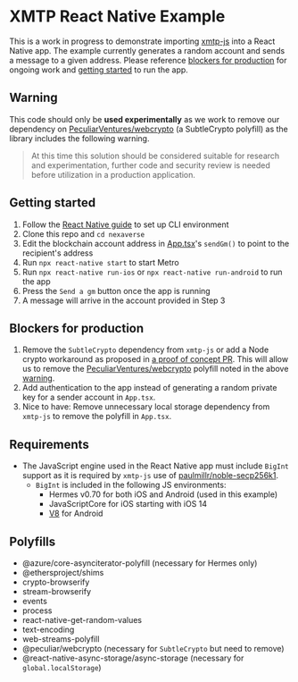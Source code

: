 # XMTP React Native Example

This is a work in progress to demonstrate importing [xmtp-js](https://github.com/xmtp/xmtp-js) into a React Native app. The example currently generates a random account and sends a message to a given address. Please reference [blockers for production](#blockers-for-production) for ongoing work and [getting started](#getting-started) to run the app.

## Warning
This code should only be **used experimentally** as we work to remove our dependency on [PeculiarVentures/webcrypto](https://github.com/PeculiarVentures/webcrypto) (a SubtleCrypto polyfill) as the library includes the following warning.
>At this time this solution should be considered suitable for research and experimentation, further code and security review is needed before utilization in a production application.

## Getting started

1. Follow the [React Native guide](https://reactnative.dev/docs/environment-setup) to set up CLI environment
1. Clone this repo and `cd nexaverse`
1. Edit the blockchain account address in [App.tsx](https://github.com/xmtp/example-chat-react-native/blob/main/App.tsx)'s `sendGm()` to point to the recipient's address
1. Run `npx react-native start` to start Metro
1. Run `npx react-native run-ios` or `npx react-native run-android` to run the app
1. Press the `Send a gm` button once the app is running
1. A message will arrive in the account provided in Step 3

## Blockers for production

1. Remove the `SubtleCrypto` dependency from `xmtp-js` or add a Node crypto workaround as proposed in [a proof of concept PR](https://github.com/xmtp/xmtp-js/pull/157). This will allow us to remove the [PeculiarVentures/webcrypto](https://github.com/PeculiarVentures/webcrypto) polyfill noted in the above [warning](#warning).
1. Add authentication to the app instead of generating a random private key for a sender account in `App.tsx`.
1. Nice to have: Remove unnecessary local storage dependency from `xmtp-js` to remove the polyfill in `App.tsx`.

## Requirements

- The JavaScript engine used in the React Native app must include `BigInt` support as it is required by `xmtp-js` use of [paulmillr/noble-secp256k1](https://github.com/paulmillr/noble-secp256k1).
  - `BigInt` is included in the following JS environments:
    - Hermes v0.70 for both iOS and Android (used in this example)
    - JavaScriptCore for iOS starting with iOS 14
    - [V8](https://github.com/Kudo/react-native-v8) for Android

## Polyfills

- @azure/core-asynciterator-polyfill (necessary for Hermes only)
- @ethersproject/shims
- crypto-browserify
- stream-browserify
- events
- process
- react-native-get-random-values
- text-encoding
- web-streams-polyfill
- @peculiar/webcrypto (necessary for `SubtleCrypto` but need to remove)
- @react-native-async-storage/async-storage (necessary for `global.localStorage`)
